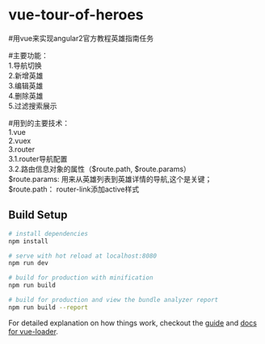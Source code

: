 # vue-tour-of-heroes

#用vue来实现angular2官方教程英雄指南任务

#主要功能：<br/>
1.导航切换<br/>
2.新增英雄<br/>
3.编辑英雄<br/>
4.删除英雄<br/>
5.过滤搜索展示<br/>

#用到的主要技术：<br/>
1.vue<br/>
2.vuex<br/>
3.router<br/>
  3.1.router导航配置<br/>
  3.2.路由信息对象的属性（$route.path, $route.params）<br/>
  $route.params: 用来从英雄列表到英雄详情的导航,这个是关键；<br/>
  $route.path： router-link添加active样式<br/>


## Build Setup

``` bash
# install dependencies
npm install

# serve with hot reload at localhost:8080
npm run dev

# build for production with minification
npm run build

# build for production and view the bundle analyzer report
npm run build --report
```

For detailed explanation on how things work, checkout the [guide](http://vuejs-templates.github.io/webpack/) and [docs for vue-loader](http://vuejs.github.io/vue-loader).
